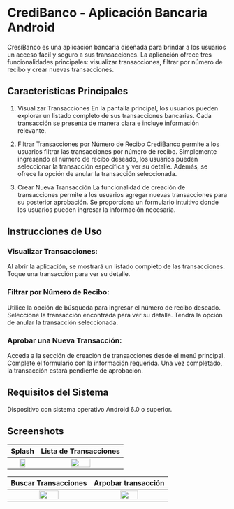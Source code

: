 # CrediBanco - Aplicación Bancaria Android

CresiBanco es una aplicación bancaria diseñada para brindar a los usuarios un acceso fácil y seguro
a sus transacciones. La aplicación ofrece tres funcionalidades principales: visualizar
transacciones, filtrar por número de recibo y crear nuevas transacciones.

## Caracteristicas Principales

1. Visualizar Transacciones
   En la pantalla principal, los usuarios pueden explorar un listado completo de sus transacciones
   bancarias. Cada transacción se presenta de manera clara e incluye información relevante.

2. Filtrar Transacciones por Número de Recibo
   CrediBanco permite a los usuarios filtrar las transacciones por número de recibo. Simplemente
   ingresando el número de recibo deseado, los usuarios pueden seleccionar la transacción específica
   y ver su detalle. Además, se ofrece la opción de anular la transacción seleccionada.

3. Crear Nueva Transacción
   La funcionalidad de creación de transacciones permite a los usuarios agregar nuevas transacciones
   para su posterior aprobación. Se proporciona un formulario intuitivo donde los usuarios pueden
   ingresar la información necesaria.

## Instrucciones de Uso
### Visualizar Transacciones:
Al abrir la aplicación, se mostrará un listado completo de las transacciones.
Toque una transacción para ver su detalle.

### Filtrar por Número de Recibo:
Utilice la opción de búsqueda para ingresar el número de recibo deseado.
Seleccione la transacción encontrada para ver su detalle.
Tendrá la opción de anular la transacción seleccionada.


### Aprobar una Nueva Transacción:

Acceda a la sección de creación de transacciones desde el menú principal.
Complete el formulario con la información requerida.
Una vez completado, la transacción estará pendiente de aprobación.

## Requisitos del Sistema
Dispositivo con sistema operativo Android 6.0 o superior.

## Screenshots

|                                    Splash                                    |                            Lista de Transacciones                            |
|:----------------------------------------------------------------------------:|:----------------------------------------------------------------------------:|
| <img src="https://i.imgur.com/bVZ1lyq.png" style="height: 50%; width:50%;"/> | <img src="https://i.imgur.com/bmETwgA.png" style="height: 50%; width:50%;"/> |

|                             Buscar Transacciones                             |                             Arpobar transacción                              |
|:----------------------------------------------------------------------------:|:----------------------------------------------------------------------------:|
| <img src="https://i.imgur.com/QXSRrZX.png" style="height: 50%; width:50%;"/> | <img src="https://i.imgur.com/t9b3M95.png" style="height: 50%; width:50%;"/> |


